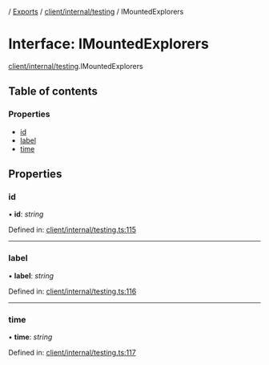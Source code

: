 [](../README.md) / [Exports](../modules.md) / [client/internal/testing](../modules/client_internal_testing.md) / IMountedExplorers

# Interface: IMountedExplorers

[client/internal/testing](../modules/client_internal_testing.md).IMountedExplorers

## Table of contents

### Properties

- [id](client_internal_testing.imountedexplorers.md#id)
- [label](client_internal_testing.imountedexplorers.md#label)
- [time](client_internal_testing.imountedexplorers.md#time)

## Properties

### id

• **id**: *string*

Defined in: [client/internal/testing.ts:115](https://github.com/onzag/itemize/blob/0569bdf2/client/internal/testing.ts#L115)

___

### label

• **label**: *string*

Defined in: [client/internal/testing.ts:116](https://github.com/onzag/itemize/blob/0569bdf2/client/internal/testing.ts#L116)

___

### time

• **time**: *string*

Defined in: [client/internal/testing.ts:117](https://github.com/onzag/itemize/blob/0569bdf2/client/internal/testing.ts#L117)

